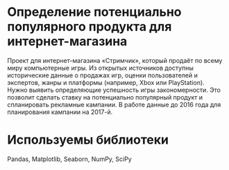 # Определение потенциально популярного продукта для интернет-магазина
Проект для интернет-магазина «Стримчик», который продаёт по всему миру компьютерные игры. Из открытых источников доступны исторические данные о продажах игр, оценки пользователей и экспертов, жанры и платформы (например, Xbox или PlayStation). Нужно выявить определяющие успешность игры закономерности. Это позволит сделать ставку на потенциально популярный продукт и спланировать рекламные кампании. В работе данные до 2016 года для планирования кампании на 2017-й.

# Используемы библиотеки
Pandas, Matplotlib, Seaborn, NumPy, SciPy
